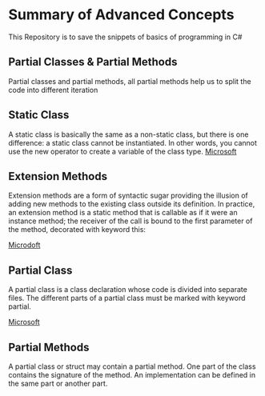 # Summary of Advanced Concepts

This Repository is to save the snippets of basics of programming in C#

## Partial Classes & Partial Methods

Partial classes and partial methods, all partial methods help us to split the code into different iteration

## Static Class

A static class is basically the same as a non-static class, but there is one difference: a static class cannot be instantiated. In other words, you cannot use the new operator to create a variable of the class type. [Microsoft](https://learn.microsoft.com/en-us/dotnet/csharp/programming-guide/classes-and-structs/static-classes-and-static-class-members)

## Extension Methods

Extension methods are a form of syntactic sugar providing the illusion of adding new methods to the existing class outside its definition. In practice, an extension method is a static method that is callable as if it were an instance method; the receiver of the call is bound to the first parameter of the method, decorated with keyword this:

[Microdoft](https://learn.microsoft.com/en-us/dotnet/csharp/programming-guide/classes-and-structs/extension-methods)

## Partial Class

A partial class is a class declaration whose code is divided into separate files. The different parts of a partial class must be marked with keyword partial.

[Microsoft](https://learn.microsoft.com/en-us/dotnet/csharp/programming-guide/classes-and-structs/partial-classes-and-methods)

## Partial Methods

A partial class or struct may contain a partial method. One part of the class contains the signature of the method. An implementation can be defined in the same part or another part.
